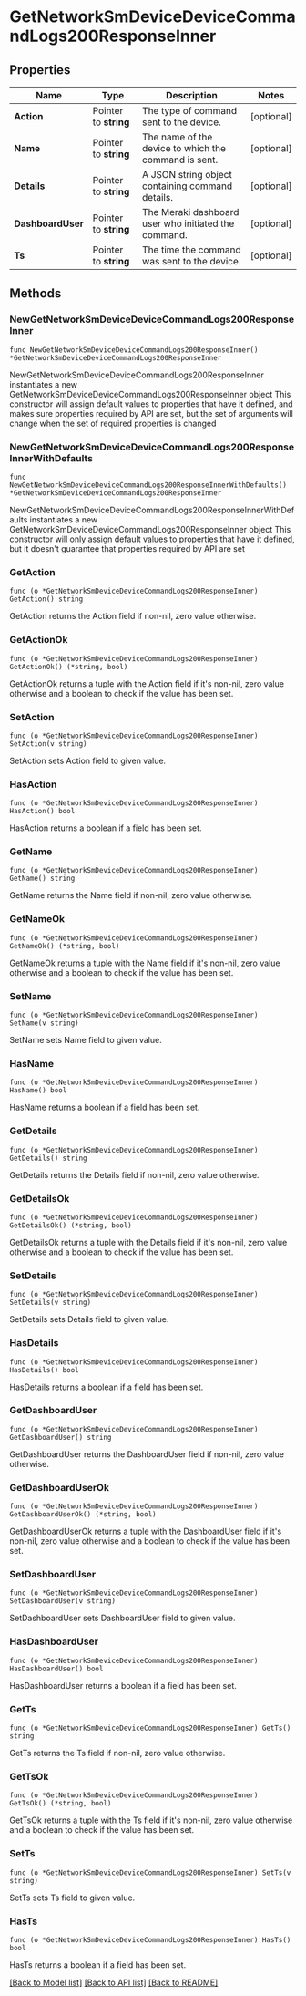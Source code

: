 # GetNetworkSmDeviceDeviceCommandLogs200ResponseInner

## Properties

Name | Type | Description | Notes
------------ | ------------- | ------------- | -------------
**Action** | Pointer to **string** | The type of command sent to the device. | [optional] 
**Name** | Pointer to **string** | The name of the device to which the command is sent. | [optional] 
**Details** | Pointer to **string** | A JSON string object containing command details. | [optional] 
**DashboardUser** | Pointer to **string** | The Meraki dashboard user who initiated the command. | [optional] 
**Ts** | Pointer to **string** | The time the command was sent to the device. | [optional] 

## Methods

### NewGetNetworkSmDeviceDeviceCommandLogs200ResponseInner

`func NewGetNetworkSmDeviceDeviceCommandLogs200ResponseInner() *GetNetworkSmDeviceDeviceCommandLogs200ResponseInner`

NewGetNetworkSmDeviceDeviceCommandLogs200ResponseInner instantiates a new GetNetworkSmDeviceDeviceCommandLogs200ResponseInner object
This constructor will assign default values to properties that have it defined,
and makes sure properties required by API are set, but the set of arguments
will change when the set of required properties is changed

### NewGetNetworkSmDeviceDeviceCommandLogs200ResponseInnerWithDefaults

`func NewGetNetworkSmDeviceDeviceCommandLogs200ResponseInnerWithDefaults() *GetNetworkSmDeviceDeviceCommandLogs200ResponseInner`

NewGetNetworkSmDeviceDeviceCommandLogs200ResponseInnerWithDefaults instantiates a new GetNetworkSmDeviceDeviceCommandLogs200ResponseInner object
This constructor will only assign default values to properties that have it defined,
but it doesn't guarantee that properties required by API are set

### GetAction

`func (o *GetNetworkSmDeviceDeviceCommandLogs200ResponseInner) GetAction() string`

GetAction returns the Action field if non-nil, zero value otherwise.

### GetActionOk

`func (o *GetNetworkSmDeviceDeviceCommandLogs200ResponseInner) GetActionOk() (*string, bool)`

GetActionOk returns a tuple with the Action field if it's non-nil, zero value otherwise
and a boolean to check if the value has been set.

### SetAction

`func (o *GetNetworkSmDeviceDeviceCommandLogs200ResponseInner) SetAction(v string)`

SetAction sets Action field to given value.

### HasAction

`func (o *GetNetworkSmDeviceDeviceCommandLogs200ResponseInner) HasAction() bool`

HasAction returns a boolean if a field has been set.

### GetName

`func (o *GetNetworkSmDeviceDeviceCommandLogs200ResponseInner) GetName() string`

GetName returns the Name field if non-nil, zero value otherwise.

### GetNameOk

`func (o *GetNetworkSmDeviceDeviceCommandLogs200ResponseInner) GetNameOk() (*string, bool)`

GetNameOk returns a tuple with the Name field if it's non-nil, zero value otherwise
and a boolean to check if the value has been set.

### SetName

`func (o *GetNetworkSmDeviceDeviceCommandLogs200ResponseInner) SetName(v string)`

SetName sets Name field to given value.

### HasName

`func (o *GetNetworkSmDeviceDeviceCommandLogs200ResponseInner) HasName() bool`

HasName returns a boolean if a field has been set.

### GetDetails

`func (o *GetNetworkSmDeviceDeviceCommandLogs200ResponseInner) GetDetails() string`

GetDetails returns the Details field if non-nil, zero value otherwise.

### GetDetailsOk

`func (o *GetNetworkSmDeviceDeviceCommandLogs200ResponseInner) GetDetailsOk() (*string, bool)`

GetDetailsOk returns a tuple with the Details field if it's non-nil, zero value otherwise
and a boolean to check if the value has been set.

### SetDetails

`func (o *GetNetworkSmDeviceDeviceCommandLogs200ResponseInner) SetDetails(v string)`

SetDetails sets Details field to given value.

### HasDetails

`func (o *GetNetworkSmDeviceDeviceCommandLogs200ResponseInner) HasDetails() bool`

HasDetails returns a boolean if a field has been set.

### GetDashboardUser

`func (o *GetNetworkSmDeviceDeviceCommandLogs200ResponseInner) GetDashboardUser() string`

GetDashboardUser returns the DashboardUser field if non-nil, zero value otherwise.

### GetDashboardUserOk

`func (o *GetNetworkSmDeviceDeviceCommandLogs200ResponseInner) GetDashboardUserOk() (*string, bool)`

GetDashboardUserOk returns a tuple with the DashboardUser field if it's non-nil, zero value otherwise
and a boolean to check if the value has been set.

### SetDashboardUser

`func (o *GetNetworkSmDeviceDeviceCommandLogs200ResponseInner) SetDashboardUser(v string)`

SetDashboardUser sets DashboardUser field to given value.

### HasDashboardUser

`func (o *GetNetworkSmDeviceDeviceCommandLogs200ResponseInner) HasDashboardUser() bool`

HasDashboardUser returns a boolean if a field has been set.

### GetTs

`func (o *GetNetworkSmDeviceDeviceCommandLogs200ResponseInner) GetTs() string`

GetTs returns the Ts field if non-nil, zero value otherwise.

### GetTsOk

`func (o *GetNetworkSmDeviceDeviceCommandLogs200ResponseInner) GetTsOk() (*string, bool)`

GetTsOk returns a tuple with the Ts field if it's non-nil, zero value otherwise
and a boolean to check if the value has been set.

### SetTs

`func (o *GetNetworkSmDeviceDeviceCommandLogs200ResponseInner) SetTs(v string)`

SetTs sets Ts field to given value.

### HasTs

`func (o *GetNetworkSmDeviceDeviceCommandLogs200ResponseInner) HasTs() bool`

HasTs returns a boolean if a field has been set.


[[Back to Model list]](../README.md#documentation-for-models) [[Back to API list]](../README.md#documentation-for-api-endpoints) [[Back to README]](../README.md)


